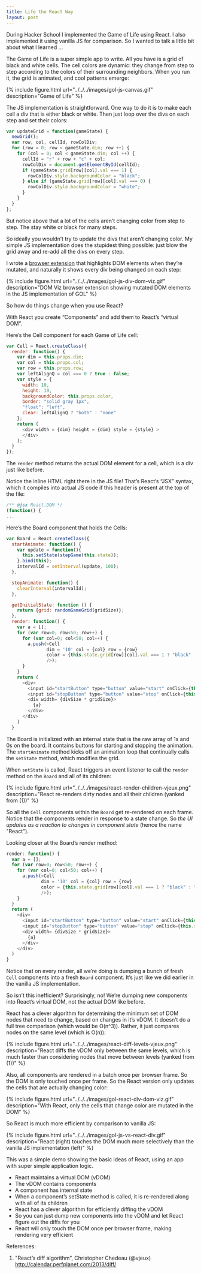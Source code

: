 ```yaml
---
title: Life the React Way
layout: post
---
```


During Hacker School I implemented the Game of Life using React. I also implemented it using vanilla JS for comparison. So I wanted to talk a little bit about what I learned …

The Game of Life is a super simple app to write. All you have is a grid of black and white cells. The cell colors are dynamic: they change from step to step according to the colors of their surrounding neighbors. When you run it, the grid is animated, and cool patterns emerge:

{% include figure.html url="../../../images/gol-js-canvas.gif" description="Game of Life" %}

The JS implementation is straightforward. One way to do it is to make each cell a div that is either black or white. Then just loop over the divs on each step and set their colors:

``` javascript
var updateGrid = function(gameState) {
  newGrid();
  var row, col, cellId, rowColDiv;
  for (row = 0; row < gameState.dim; row ++) {
    for (col = 0; col < gameState.dim; col ++) {
      cellId = "r" + row + "c" + col;
      rowColDiv = document.getElementById(cellId);
      if (gameState.grid[row][col].val === 1) {
        rowColDiv.style.backgroundColor = "black";
      } else if (gameState.grid[row][col].val === 0) {
        rowColDiv.style.backgroundColor = "white";
      }
    }
  }
};
```

But notice above that a lot of the cells aren’t changing color from step to step. The stay white or black for many steps.

So ideally you wouldn’t try to update the divs that aren’t changing color. My simple JS implementation does the stupidest thing possible: just blow the grid away and re-add all the divs on every step.

I wrote a [browser extension](https://github.com/paul-jean/dom-viz) that highlights DOM elements when they’re mutated, and naturally it shows every div being changed on each step:

{% include figure.html url="../../../images/gol-js-div-dom-viz.gif" description="DOM Viz browser extension showing mutated DOM elements in the JS implementation of GOL" %}


So how do things change when you use React?

With React you create “Components” and add them to React’s “virtual DOM”.

Here’s the Cell component for each Game of Life cell:

```javascript
var Cell = React.createClass({
  render: function() {
    var dim = this.props.dim;
    var col = this.props.col;
    var row = this.props.row;
    var leftAlignQ = col === 0 ? true : false;
    var style = {
      width: 10,
      height: 10,
      backgroundColor: this.props.color,
      border: "solid gray 1px",
      "float": "left",
      clear: leftAlignQ ? "both" : "none"
    };
    return (
      <div width = {dim} height = {dim} style = {style} >
      </div>
    );
  }
});
```

The `render` method returns the actual DOM element for a cell, which is a div just like before.

Notice the inline HTML right there in the JS file! That’s React’s “JSX” syntax, which it compiles into actual JS code if this header is present at the top of the file:

```javascript
/** @jsx React.DOM */
(function() {
...
```

Here’s the Board component that holds the Cells:

```javascript
var Board = React.createClass({
  startAnimate: function() {
    var update = function(){
      this.setState(stepGame(this.state));
    }.bind(this);
    intervalId = setInterval(update, 100);
  },

  stopAnimate: function() {
    clearInterval(intervalId);
  },

  getInitialState: function () {
    return {grid: randomGameGrid(gridSize)};
  },
  render: function() {
    var a = [];
    for (var row=0; row<50; row++) {
      for (var col=0; col<50; col++) {
        a.push(<Cell
               dim = '10' col = {col} row = {row}
               color = {this.state.grid[row][col].val === 1 ? "black" : "white"}
               />);
      }
    }
    return (
      <div>
        <input id="startButton" type="button" value="start" onClick={this.startAnimate}/>
        <input id="stopButton" type="button" value="stop" onClick={this.stopAnimate}/>
        <div width= {divSize * gridSize}>
          {a}
        </div>
      </div>
    )
  }
```

The Board is initialized with an internal state that is the raw array of 1s and 0s on the board. It contains buttons for starting and stopping the animation. The `startAnimate` method kicks off an animation loop that continually calls the `setState` method, which modifies the grid.

When `setState` is called, React triggers an event listener to call the `render` method on the `Board` and all of its children:

{% include figure.html url="../../../images/react-render-children-vjeux.png" description="React re-renders dirty nodes and all their children (yanked from (1))" %}

So all the `Cell` components within the `Board` get re-rendered on each frame. Notice that the components render in response to a state change. So _the UI updates as a reaction to changes in component state_ (hence the name "React").

Looking closer at the Board’s render method:

```javascript
render: function() {
  var a = [];
  for (var row=0; row<50; row++) {
    for (var col=0; col<50; col++) {
      a.push(<Cell
             dim = '10' col = {col} row = {row}
             color = {this.state.grid[row][col].val === 1 ? "black" : "white"}
             />);
    }
  }
  return (
    <div>
      <input id="startButton" type="button" value="start" onClick={this.startAnimate}/>
      <input id="stopButton" type="button" value="stop" onClick={this.stopAnimate}/>
      <div width= {divSize * gridSize}>
        {a}
      </div>
    </div>
  )
}
```

Notice that on every render, all we’re doing is dumping a bunch of fresh `Cell` components into a fresh `Board` component. It’s just like we did earlier in the vanilla JS implementation.

So isn’t this inefficient? Surprisingly, no! We’re dumping new components into React’s virtual DOM, not the actual DOM like before.

React has a clever algorithm for determining the minimum set of DOM nodes that need to change, based on changes in it’s vDOM. It doesn’t do a full tree comparison (which would be O(n^3)). Rather, it just compares nodes on the same level (which is O(n)):

{% include figure.html url="../../../images/react-diff-levels-vjeux.png" description="React diffs the vDOM only between the same levels, which is much faster than considering nodes that move between levels (yanked from (1))" %}

Also, all components are rendered in a batch once per browser frame. So the DOM is only touched once per frame. So the React version only updates the cells that are actually changing color:

{% include figure.html url="../../../images/gol-react-div-dom-viz.gif" description="With React, only the cells that change color are mutated in the DOM" %}

So React is much more efficient by comparison to vanilla JS:

{% include figure.html url="../../../images/gol-js-vs-react-div.gif" description="React (right) touches the DOM much more selectively than the vanilla JS implementation (left)" %}

This was a simple demo showing the basic ideas of React, using an app with super simple application logic.

* React maintains a virtual DOM (vDOM)
* The vDOM contains components
* A component has internal state
* When a component’s setState method is called, it is re-rendered along with all of its children
* React has a clever algorithm for efficiently diffing the vDOM
* So you can just dump new components into the vDOM and let React figure out the diffs for you
* React will only touch the DOM once per browser frame, making rendering very efficient

References:
1. "React’s diff algorithm”, Christopher Chedeau (@vjeux) http://calendar.perfplanet.com/2013/diff/

